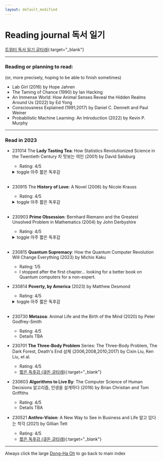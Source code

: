 ```yaml
---
layout: default_modified
---
```


# Reading journal 독서 일기

[트위터 독서 일기 글타래](https://twitter.com/inspirace/status/1657732994403016705){:target="_blank"}

___
### Reading or planning to read:
(or, more precisely, hoping to be able to finish sometimes)
- Lab Girl (2016) by Hope Jahren
- The Taming of Chance (1990) by Ian Hacking
- An Immense World: How Animal Senses Reveal the Hidden Realms Around Us (2022) by Ed Yong
- Consciousness Explained (1991;2017) by Daniel C. Dennett and Paul Weiner
- Probabilistic Machine Learning: An Introduction (2022) by Kevin P. Murphy

___
### Read in 2023

- 231014 The **Lady Tasting Tea**: How Statistics Revolutionized Science in the Twentieth Century 차 맛보는 여인 (2001) by David Salsburg
  - Rating: 4/5
  <details markdown=1><summary markdown="span"> toggle 아주 짧은 독후감 </summary>
  - "통계학과 추천 도서" 라는 말이 딱 맞다고 생각한다. 2008년 처음 샀을 때는 잘 읽히지 않았는데, 이후 연구/공부/일 하다가 통계 때문에 고민해 본 경험 때문인지 이번에는 즐겁게 읽었다.
  - 2008년에 이걸 다 읽고 새길 여력/능력이 되었다면, 이후 연구 생활 좀 더 세련되게, 또 주어진 방법론 따라가기보다 때때로 문제에 직접 대들려고 좀 더 발버둥칠 수 있지 않았을까 (아님 ㅎㅎ).
  - 확률/통계학 발전에 족적을 남긴 등장 인물들이 7, 80대 노년까지 왕성한 활동을 해서, 저자가 직접 만나본 경험과 인상을 적어놓은 부분이 자주 있다. 어떻게 하면 저렇게 나이들 수 있을까.
  - 마지막 챕터와 그 외 몇몇 챕터들은 몇 년 후 다시 읽어보고 싶다.  했던 이야기 반복 간혹 있고, 수학적인 디테일을 너무 철저히 배재한 점은 아쉽다.
  - 이후 아내에게 사회학에서 쓰이는 방법론들 이야기를 조금 듣고, 더 본격적인 통계 교과서 (Murphy) 를 추천 받았다. 
  </details><br>

- 230915 The **History of Love**: A Novel (2006) by Nicole Krauss
  - Rating: 4/5
  <details markdown=1><summary markdown="span"> toggle 아주 짧은 독후감 </summary>
  - 첫장 독거노인 두 명 살아가는 (?) 모습이 너무 강렬해서 읽기 시작했는데, 이후로는 그럭저럭... 
  - And yet, 트위터 둠스크롤링하며 시간 보내는 것보다 훨씬 즐거운 책 읽기였고, 마지막은 다시 강렬했다.   
  </details><br>

- 230903 **Prime Obsession**: Bernhard Riemann and the Greatest Unsolved Problem in Mathematics (2004) by John Derbyshire
  - Rating: 4/5
  <details markdown=1><summary markdown="span"> toggle 아주 짧은 독후감 </summary>
  - 아니 이게 여기서 왜 나와? 아 이게 이렇게 연결되네? 이런 반전과 즐거움이 가득한 책. [3Blue1Brown](https://www.youtube.com/results?search_query=zeta+3blue1brown){:target="_blank"} 등 다른 매체들 도움을 받아가며 나중에 한번 더 읽고 싶다. 특히 소수의 특성 연구에서 연산자 이론 operator theory 등을 거쳐 양자 역학으로 이어지는 (이어지나?) 설명이 조금 더 자세하게 있으면 매우 재미있을 듯.
  - 유일한 단점은 수학 공식, 변수, 함수 등이 킨들에서 매끄럽게 보이지 않는 점 - 종이책도 살까?
  - 저자가 이 책 출간 10년 쯤 후에 인종차별 발언을 해서 직장에서 잘렸고, 비슷한 느낌의 정치 책도 한 권 쓴 것을 발견하고 깜짝 놀랐다. 동명이인인 줄 알았는데... 책에서 저자 정치 성향은 그다지 드러나지 않는데, 간혹 수학자들의 삶과 역사를 다룰 때 왜 꼭 이 이야기를 하나 싶었던 부분들이 (나중에 생각해보니) 몇 군데 있다.   
  </details><br>
   
- 230815 **Quantum Supremacy**: How the Quantum Computer Revolution Will Change Everything (2023) by Michio Kaku
  - Rating: 1/5
  - I stopped after the first chapter... looking for a better book on Quantum computers for a non-expert.

- 230814 **Poverty, by America** (2023) by Matthew Desmond
  - Rating: 4/5
  <details markdown=1><summary markdown="span"> toggle 아주 짧은 독후감 </summary>
  - 미국에서 빈부 격차는 다른 나라들에서 흔히 벌어지는 일들에 인종 분리/차별의 역사가 더해져 더 복잡하다.
  - 흔히 가난을 게으름, 낭비, 효율적이지 못한 경제적 선택 등과 연관시켜 비난하고 낮추어보지만, 저자는 하루 16시간씩 건강을 망치며 일해도 가난에서 벗어날 수 없는 예들과 여러 연구 결과들을 들어, 가난이 여러 양의 피드백 기작을 통해 '만들어진 것'임을 역설한다. 특히 가난할수록 높은 이자율을 강제하는 금융 기관, 복지 혜택 심사를 '도와주는' 변호사 사업 등 가난을 이용하는 비즈니스들의 존재, 가난하게 사는 것이 더 비용이 많이 드는 모순은 충격적이었다.
  - 흔히 부자들 상위 1% 나 상위 10% 를 악마화 하지만, 실은 더 많은, 예를 들어 401K 처럼 은퇴 자금을 주식/자본 시장에 의존하고 있는 '평범한' 미국인들도 구조적 가난을 고착시키고 이용하는 공범이라는 지적도 신선했다.  
  - 문제 제기는 강렬했지만 해결책은 역시 어려운 일. 다만 미국 후버 정권 때 지금처럼 정치가 양극화되고 엉망이었는데도, Social Security 등 오래 살아남고 대중에게 인기 있어 아무도 함부로 못 건드리는 사회 보장 제도들이 법제화 되었음을 지적하며 희망을 잃지 않을 것을 강조한 점은 좋았다. 이 시기 미국 정치, 사회사와 사회 보장 제도들에 대해 더 읽어보고 싶다. 문제 제기도 해결책도 철저하게 미국 내에 국한된 점은 (큰) 한계. 
  </details><br>

- 230730 **Metazoa**: Animal Life and the Birth of the Mind (2020) by Peter Godfrey-Smith
  - Rating: 4/5
  - Details TBA

- 230701 **The Three-Body Problem** Series: The Three-Body Problem, The Dark Forest, Death's End 삼체 (2006,2008,2010;2017) by Cixin Liu, Ken Liu, et al.
  - Rating: 4/5
  - [짧은 독후감 (큐돈 글타래)](https://qdon.space/@inspirace/110642611954209960){:target="_blank"} 

- 230603 **Algorithms to Live By**: The Computer Science of Human Decisions 알고리즘, 인생을 설계하다 (2016) by Brian Christian and Tom Griffiths
  - Rating: 4/5
  - Details TBA

- 230521 **Anthro-Vision**: A New Way to See in Business and Life 알고 있다는 착각 (2021) by Gillian Tett
  - Rating: 4/5
  - [짧은 독후감 (큐돈 글타래)](https://qdon.space/@inspirace/110406545430732771){:target="_blank"} 

___
Always click the large [Dong-Ha Oh](index.md) to go back to main index
